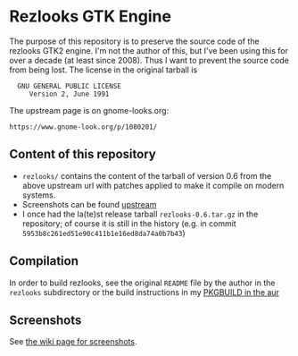 # Rezlooks GTK Engine

The purpose of this repository is to preserve the source code of the rezlooks GTK2 engine.
I'm not the author of this, but I've been using this for over a decade (at
least since 2008). Thus I want to prevent the source code from being lost. The
license in the original tarball is

      GNU GENERAL PUBLIC LICENSE
         Version 2, June 1991

The upstream page is on gnome-looks.org:

    https://www.gnome-look.org/p/1080201/


## Content of this repository

  - `rezlooks/` contains the content of the tarball of version 0.6 from the
    above upstream url with patches applied to make it compile on modern
    systems.
  - Screenshots can be found [upstream](https://www.gnome-look.org/p/1080201/)
  - I once had the la(te)st release tarball `rezlooks-0.6.tar.gz` in the repository;
    of course it is still in the history (e.g. in commit
    `5953b8c261ed51e90c411b1e16ed8da74a0b7b43`)

## Compilation

In order to build rezlooks, see the original `README` file by the author in the
`rezlooks` subdirectory or the build instructions in my [PKGBUILD in the
aur](https://aur.archlinux.org/packages/gtk-engine-rezlooks)

## Screenshots

See [the wiki page for screenshots](https://github.com/t-wissmann/rezlooks-gtk-engine/wiki).
